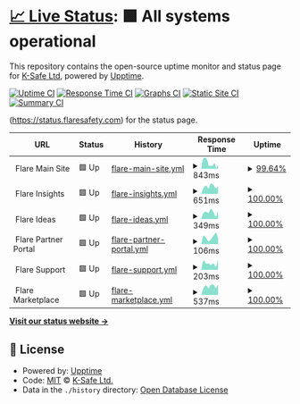 # [📈 Live Status](https://status.Flaresafety.com): <!--live status--> **🟩 All systems operational**

This repository contains the open-source uptime monitor and status page for [K-Safe Ltd](http://www.k-safe.com), powered by [Upptime](https://github.com/upptime/upptime).

[![Uptime CI](https://github.com/k-safe/upptime/workflows/Uptime%20CI/badge.svg)](https://github.com/k-safe/upptime/actions?query=workflow%3A%22Uptime+CI%22)
[![Response Time CI](https://github.com/k-safe/upptime/workflows/Response%20Time%20CI/badge.svg)](https://github.com/k-safe/upptime/actions?query=workflow%3A%22Response+Time+CI%22)
[![Graphs CI](https://github.com/k-safe/upptime/workflows/Graphs%20CI/badge.svg)](https://github.com/k-safe/upptime/actions?query=workflow%3A%22Graphs+CI%22)
[![Static Site CI](https://github.com/k-safe/upptime/workflows/Static%20Site%20CI/badge.svg)](https://github.com/k-safe/upptime/actions?query=workflow%3A%22Static+Site+CI%22)
[![Summary CI](https://github.com/k-safe/upptime/workflows/Summary%20CI/badge.svg)](https://github.com/k-safe/upptime/actions?query=workflow%3A%22Summary+CI%22)

(https://status.flaresafety.com) for the status page.

<!--start: status pages-->
<!-- This summary is generated by Upptime (https://github.com/upptime/upptime) -->
<!-- Do not edit this manually, your changes will be overwritten -->
<!-- prettier-ignore -->
| URL | Status | History | Response Time | Uptime |
| --- | ------ | ------- | ------------- | ------ |
| <img alt="" src="https://favicons.githubusercontent.com/null" height="13"> Flare Main Site | 🟩 Up | [flare-main-site.yml](https://github.com/k-safe/upptime/commits/HEAD/history/flare-main-site.yml) | <details><summary><img alt="Response time graph" src="./graphs/flare-main-site/response-time-week.png" height="20"> 843ms</summary><br><a href="https://status.flaresafety.com/history/flare-main-site"><img alt="Response time 609" src="https://img.shields.io/endpoint?url=https%3A%2F%2Fraw.githubusercontent.com%2Fk-safe%2Fupptime%2FHEAD%2Fapi%2Fflare-main-site%2Fresponse-time.json"></a><br><a href="https://status.flaresafety.com/history/flare-main-site"><img alt="24-hour response time 550" src="https://img.shields.io/endpoint?url=https%3A%2F%2Fraw.githubusercontent.com%2Fk-safe%2Fupptime%2FHEAD%2Fapi%2Fflare-main-site%2Fresponse-time-day.json"></a><br><a href="https://status.flaresafety.com/history/flare-main-site"><img alt="7-day response time 843" src="https://img.shields.io/endpoint?url=https%3A%2F%2Fraw.githubusercontent.com%2Fk-safe%2Fupptime%2FHEAD%2Fapi%2Fflare-main-site%2Fresponse-time-week.json"></a><br><a href="https://status.flaresafety.com/history/flare-main-site"><img alt="30-day response time 823" src="https://img.shields.io/endpoint?url=https%3A%2F%2Fraw.githubusercontent.com%2Fk-safe%2Fupptime%2FHEAD%2Fapi%2Fflare-main-site%2Fresponse-time-month.json"></a><br><a href="https://status.flaresafety.com/history/flare-main-site"><img alt="1-year response time 609" src="https://img.shields.io/endpoint?url=https%3A%2F%2Fraw.githubusercontent.com%2Fk-safe%2Fupptime%2FHEAD%2Fapi%2Fflare-main-site%2Fresponse-time-year.json"></a></details> | <details><summary><a href="https://status.flaresafety.com/history/flare-main-site">99.64%</a></summary><a href="https://status.flaresafety.com/history/flare-main-site"><img alt="All-time uptime 99.97%" src="https://img.shields.io/endpoint?url=https%3A%2F%2Fraw.githubusercontent.com%2Fk-safe%2Fupptime%2FHEAD%2Fapi%2Fflare-main-site%2Fuptime.json"></a><br><a href="https://status.flaresafety.com/history/flare-main-site"><img alt="24-hour uptime 100.00%" src="https://img.shields.io/endpoint?url=https%3A%2F%2Fraw.githubusercontent.com%2Fk-safe%2Fupptime%2FHEAD%2Fapi%2Fflare-main-site%2Fuptime-day.json"></a><br><a href="https://status.flaresafety.com/history/flare-main-site"><img alt="7-day uptime 99.64%" src="https://img.shields.io/endpoint?url=https%3A%2F%2Fraw.githubusercontent.com%2Fk-safe%2Fupptime%2FHEAD%2Fapi%2Fflare-main-site%2Fuptime-week.json"></a><br><a href="https://status.flaresafety.com/history/flare-main-site"><img alt="30-day uptime 99.92%" src="https://img.shields.io/endpoint?url=https%3A%2F%2Fraw.githubusercontent.com%2Fk-safe%2Fupptime%2FHEAD%2Fapi%2Fflare-main-site%2Fuptime-month.json"></a><br><a href="https://status.flaresafety.com/history/flare-main-site"><img alt="1-year uptime 99.97%" src="https://img.shields.io/endpoint?url=https%3A%2F%2Fraw.githubusercontent.com%2Fk-safe%2Fupptime%2FHEAD%2Fapi%2Fflare-main-site%2Fuptime-year.json"></a></details>
| <img alt="" src="https://favicons.githubusercontent.com/null" height="13"> Flare Insights | 🟩 Up | [flare-insights.yml](https://github.com/k-safe/upptime/commits/HEAD/history/flare-insights.yml) | <details><summary><img alt="Response time graph" src="./graphs/flare-insights/response-time-week.png" height="20"> 651ms</summary><br><a href="https://status.flaresafety.com/history/flare-insights"><img alt="Response time 828" src="https://img.shields.io/endpoint?url=https%3A%2F%2Fraw.githubusercontent.com%2Fk-safe%2Fupptime%2FHEAD%2Fapi%2Fflare-insights%2Fresponse-time.json"></a><br><a href="https://status.flaresafety.com/history/flare-insights"><img alt="24-hour response time 653" src="https://img.shields.io/endpoint?url=https%3A%2F%2Fraw.githubusercontent.com%2Fk-safe%2Fupptime%2FHEAD%2Fapi%2Fflare-insights%2Fresponse-time-day.json"></a><br><a href="https://status.flaresafety.com/history/flare-insights"><img alt="7-day response time 651" src="https://img.shields.io/endpoint?url=https%3A%2F%2Fraw.githubusercontent.com%2Fk-safe%2Fupptime%2FHEAD%2Fapi%2Fflare-insights%2Fresponse-time-week.json"></a><br><a href="https://status.flaresafety.com/history/flare-insights"><img alt="30-day response time 661" src="https://img.shields.io/endpoint?url=https%3A%2F%2Fraw.githubusercontent.com%2Fk-safe%2Fupptime%2FHEAD%2Fapi%2Fflare-insights%2Fresponse-time-month.json"></a><br><a href="https://status.flaresafety.com/history/flare-insights"><img alt="1-year response time 828" src="https://img.shields.io/endpoint?url=https%3A%2F%2Fraw.githubusercontent.com%2Fk-safe%2Fupptime%2FHEAD%2Fapi%2Fflare-insights%2Fresponse-time-year.json"></a></details> | <details><summary><a href="https://status.flaresafety.com/history/flare-insights">100.00%</a></summary><a href="https://status.flaresafety.com/history/flare-insights"><img alt="All-time uptime 75.57%" src="https://img.shields.io/endpoint?url=https%3A%2F%2Fraw.githubusercontent.com%2Fk-safe%2Fupptime%2FHEAD%2Fapi%2Fflare-insights%2Fuptime.json"></a><br><a href="https://status.flaresafety.com/history/flare-insights"><img alt="24-hour uptime 100.00%" src="https://img.shields.io/endpoint?url=https%3A%2F%2Fraw.githubusercontent.com%2Fk-safe%2Fupptime%2FHEAD%2Fapi%2Fflare-insights%2Fuptime-day.json"></a><br><a href="https://status.flaresafety.com/history/flare-insights"><img alt="7-day uptime 100.00%" src="https://img.shields.io/endpoint?url=https%3A%2F%2Fraw.githubusercontent.com%2Fk-safe%2Fupptime%2FHEAD%2Fapi%2Fflare-insights%2Fuptime-week.json"></a><br><a href="https://status.flaresafety.com/history/flare-insights"><img alt="30-day uptime 100.00%" src="https://img.shields.io/endpoint?url=https%3A%2F%2Fraw.githubusercontent.com%2Fk-safe%2Fupptime%2FHEAD%2Fapi%2Fflare-insights%2Fuptime-month.json"></a><br><a href="https://status.flaresafety.com/history/flare-insights"><img alt="1-year uptime 75.57%" src="https://img.shields.io/endpoint?url=https%3A%2F%2Fraw.githubusercontent.com%2Fk-safe%2Fupptime%2FHEAD%2Fapi%2Fflare-insights%2Fuptime-year.json"></a></details>
| <img alt="" src="https://favicons.githubusercontent.com/null" height="13"> Flare Ideas | 🟩 Up | [flare-ideas.yml](https://github.com/k-safe/upptime/commits/HEAD/history/flare-ideas.yml) | <details><summary><img alt="Response time graph" src="./graphs/flare-ideas/response-time-week.png" height="20"> 349ms</summary><br><a href="https://status.flaresafety.com/history/flare-ideas"><img alt="Response time 424" src="https://img.shields.io/endpoint?url=https%3A%2F%2Fraw.githubusercontent.com%2Fk-safe%2Fupptime%2FHEAD%2Fapi%2Fflare-ideas%2Fresponse-time.json"></a><br><a href="https://status.flaresafety.com/history/flare-ideas"><img alt="24-hour response time 408" src="https://img.shields.io/endpoint?url=https%3A%2F%2Fraw.githubusercontent.com%2Fk-safe%2Fupptime%2FHEAD%2Fapi%2Fflare-ideas%2Fresponse-time-day.json"></a><br><a href="https://status.flaresafety.com/history/flare-ideas"><img alt="7-day response time 349" src="https://img.shields.io/endpoint?url=https%3A%2F%2Fraw.githubusercontent.com%2Fk-safe%2Fupptime%2FHEAD%2Fapi%2Fflare-ideas%2Fresponse-time-week.json"></a><br><a href="https://status.flaresafety.com/history/flare-ideas"><img alt="30-day response time 356" src="https://img.shields.io/endpoint?url=https%3A%2F%2Fraw.githubusercontent.com%2Fk-safe%2Fupptime%2FHEAD%2Fapi%2Fflare-ideas%2Fresponse-time-month.json"></a><br><a href="https://status.flaresafety.com/history/flare-ideas"><img alt="1-year response time 424" src="https://img.shields.io/endpoint?url=https%3A%2F%2Fraw.githubusercontent.com%2Fk-safe%2Fupptime%2FHEAD%2Fapi%2Fflare-ideas%2Fresponse-time-year.json"></a></details> | <details><summary><a href="https://status.flaresafety.com/history/flare-ideas">100.00%</a></summary><a href="https://status.flaresafety.com/history/flare-ideas"><img alt="All-time uptime 91.30%" src="https://img.shields.io/endpoint?url=https%3A%2F%2Fraw.githubusercontent.com%2Fk-safe%2Fupptime%2FHEAD%2Fapi%2Fflare-ideas%2Fuptime.json"></a><br><a href="https://status.flaresafety.com/history/flare-ideas"><img alt="24-hour uptime 100.00%" src="https://img.shields.io/endpoint?url=https%3A%2F%2Fraw.githubusercontent.com%2Fk-safe%2Fupptime%2FHEAD%2Fapi%2Fflare-ideas%2Fuptime-day.json"></a><br><a href="https://status.flaresafety.com/history/flare-ideas"><img alt="7-day uptime 100.00%" src="https://img.shields.io/endpoint?url=https%3A%2F%2Fraw.githubusercontent.com%2Fk-safe%2Fupptime%2FHEAD%2Fapi%2Fflare-ideas%2Fuptime-week.json"></a><br><a href="https://status.flaresafety.com/history/flare-ideas"><img alt="30-day uptime 100.00%" src="https://img.shields.io/endpoint?url=https%3A%2F%2Fraw.githubusercontent.com%2Fk-safe%2Fupptime%2FHEAD%2Fapi%2Fflare-ideas%2Fuptime-month.json"></a><br><a href="https://status.flaresafety.com/history/flare-ideas"><img alt="1-year uptime 91.30%" src="https://img.shields.io/endpoint?url=https%3A%2F%2Fraw.githubusercontent.com%2Fk-safe%2Fupptime%2FHEAD%2Fapi%2Fflare-ideas%2Fuptime-year.json"></a></details>
| <img alt="" src="https://favicons.githubusercontent.com/null" height="13"> Flare Partner Portal | 🟩 Up | [flare-partner-portal.yml](https://github.com/k-safe/upptime/commits/HEAD/history/flare-partner-portal.yml) | <details><summary><img alt="Response time graph" src="./graphs/flare-partner-portal/response-time-week.png" height="20"> 106ms</summary><br><a href="https://status.flaresafety.com/history/flare-partner-portal"><img alt="Response time 122" src="https://img.shields.io/endpoint?url=https%3A%2F%2Fraw.githubusercontent.com%2Fk-safe%2Fupptime%2FHEAD%2Fapi%2Fflare-partner-portal%2Fresponse-time.json"></a><br><a href="https://status.flaresafety.com/history/flare-partner-portal"><img alt="24-hour response time 90" src="https://img.shields.io/endpoint?url=https%3A%2F%2Fraw.githubusercontent.com%2Fk-safe%2Fupptime%2FHEAD%2Fapi%2Fflare-partner-portal%2Fresponse-time-day.json"></a><br><a href="https://status.flaresafety.com/history/flare-partner-portal"><img alt="7-day response time 106" src="https://img.shields.io/endpoint?url=https%3A%2F%2Fraw.githubusercontent.com%2Fk-safe%2Fupptime%2FHEAD%2Fapi%2Fflare-partner-portal%2Fresponse-time-week.json"></a><br><a href="https://status.flaresafety.com/history/flare-partner-portal"><img alt="30-day response time 128" src="https://img.shields.io/endpoint?url=https%3A%2F%2Fraw.githubusercontent.com%2Fk-safe%2Fupptime%2FHEAD%2Fapi%2Fflare-partner-portal%2Fresponse-time-month.json"></a><br><a href="https://status.flaresafety.com/history/flare-partner-portal"><img alt="1-year response time 122" src="https://img.shields.io/endpoint?url=https%3A%2F%2Fraw.githubusercontent.com%2Fk-safe%2Fupptime%2FHEAD%2Fapi%2Fflare-partner-portal%2Fresponse-time-year.json"></a></details> | <details><summary><a href="https://status.flaresafety.com/history/flare-partner-portal">100.00%</a></summary><a href="https://status.flaresafety.com/history/flare-partner-portal"><img alt="All-time uptime 99.83%" src="https://img.shields.io/endpoint?url=https%3A%2F%2Fraw.githubusercontent.com%2Fk-safe%2Fupptime%2FHEAD%2Fapi%2Fflare-partner-portal%2Fuptime.json"></a><br><a href="https://status.flaresafety.com/history/flare-partner-portal"><img alt="24-hour uptime 100.00%" src="https://img.shields.io/endpoint?url=https%3A%2F%2Fraw.githubusercontent.com%2Fk-safe%2Fupptime%2FHEAD%2Fapi%2Fflare-partner-portal%2Fuptime-day.json"></a><br><a href="https://status.flaresafety.com/history/flare-partner-portal"><img alt="7-day uptime 100.00%" src="https://img.shields.io/endpoint?url=https%3A%2F%2Fraw.githubusercontent.com%2Fk-safe%2Fupptime%2FHEAD%2Fapi%2Fflare-partner-portal%2Fuptime-week.json"></a><br><a href="https://status.flaresafety.com/history/flare-partner-portal"><img alt="30-day uptime 100.00%" src="https://img.shields.io/endpoint?url=https%3A%2F%2Fraw.githubusercontent.com%2Fk-safe%2Fupptime%2FHEAD%2Fapi%2Fflare-partner-portal%2Fuptime-month.json"></a><br><a href="https://status.flaresafety.com/history/flare-partner-portal"><img alt="1-year uptime 99.83%" src="https://img.shields.io/endpoint?url=https%3A%2F%2Fraw.githubusercontent.com%2Fk-safe%2Fupptime%2FHEAD%2Fapi%2Fflare-partner-portal%2Fuptime-year.json"></a></details>
| <img alt="" src="https://favicons.githubusercontent.com/null" height="13"> Flare Support | 🟩 Up | [flare-support.yml](https://github.com/k-safe/upptime/commits/HEAD/history/flare-support.yml) | <details><summary><img alt="Response time graph" src="./graphs/flare-support/response-time-week.png" height="20"> 203ms</summary><br><a href="https://status.flaresafety.com/history/flare-support"><img alt="Response time 192" src="https://img.shields.io/endpoint?url=https%3A%2F%2Fraw.githubusercontent.com%2Fk-safe%2Fupptime%2FHEAD%2Fapi%2Fflare-support%2Fresponse-time.json"></a><br><a href="https://status.flaresafety.com/history/flare-support"><img alt="24-hour response time 313" src="https://img.shields.io/endpoint?url=https%3A%2F%2Fraw.githubusercontent.com%2Fk-safe%2Fupptime%2FHEAD%2Fapi%2Fflare-support%2Fresponse-time-day.json"></a><br><a href="https://status.flaresafety.com/history/flare-support"><img alt="7-day response time 203" src="https://img.shields.io/endpoint?url=https%3A%2F%2Fraw.githubusercontent.com%2Fk-safe%2Fupptime%2FHEAD%2Fapi%2Fflare-support%2Fresponse-time-week.json"></a><br><a href="https://status.flaresafety.com/history/flare-support"><img alt="30-day response time 209" src="https://img.shields.io/endpoint?url=https%3A%2F%2Fraw.githubusercontent.com%2Fk-safe%2Fupptime%2FHEAD%2Fapi%2Fflare-support%2Fresponse-time-month.json"></a><br><a href="https://status.flaresafety.com/history/flare-support"><img alt="1-year response time 192" src="https://img.shields.io/endpoint?url=https%3A%2F%2Fraw.githubusercontent.com%2Fk-safe%2Fupptime%2FHEAD%2Fapi%2Fflare-support%2Fresponse-time-year.json"></a></details> | <details><summary><a href="https://status.flaresafety.com/history/flare-support">100.00%</a></summary><a href="https://status.flaresafety.com/history/flare-support"><img alt="All-time uptime 100.00%" src="https://img.shields.io/endpoint?url=https%3A%2F%2Fraw.githubusercontent.com%2Fk-safe%2Fupptime%2FHEAD%2Fapi%2Fflare-support%2Fuptime.json"></a><br><a href="https://status.flaresafety.com/history/flare-support"><img alt="24-hour uptime 100.00%" src="https://img.shields.io/endpoint?url=https%3A%2F%2Fraw.githubusercontent.com%2Fk-safe%2Fupptime%2FHEAD%2Fapi%2Fflare-support%2Fuptime-day.json"></a><br><a href="https://status.flaresafety.com/history/flare-support"><img alt="7-day uptime 100.00%" src="https://img.shields.io/endpoint?url=https%3A%2F%2Fraw.githubusercontent.com%2Fk-safe%2Fupptime%2FHEAD%2Fapi%2Fflare-support%2Fuptime-week.json"></a><br><a href="https://status.flaresafety.com/history/flare-support"><img alt="30-day uptime 100.00%" src="https://img.shields.io/endpoint?url=https%3A%2F%2Fraw.githubusercontent.com%2Fk-safe%2Fupptime%2FHEAD%2Fapi%2Fflare-support%2Fuptime-month.json"></a><br><a href="https://status.flaresafety.com/history/flare-support"><img alt="1-year uptime 100.00%" src="https://img.shields.io/endpoint?url=https%3A%2F%2Fraw.githubusercontent.com%2Fk-safe%2Fupptime%2FHEAD%2Fapi%2Fflare-support%2Fuptime-year.json"></a></details>
| <img alt="" src="https://favicons.githubusercontent.com/null" height="13"> Flare Marketplace | 🟩 Up | [flare-marketplace.yml](https://github.com/k-safe/upptime/commits/HEAD/history/flare-marketplace.yml) | <details><summary><img alt="Response time graph" src="./graphs/flare-marketplace/response-time-week.png" height="20"> 537ms</summary><br><a href="https://status.flaresafety.com/history/flare-marketplace"><img alt="Response time 552" src="https://img.shields.io/endpoint?url=https%3A%2F%2Fraw.githubusercontent.com%2Fk-safe%2Fupptime%2FHEAD%2Fapi%2Fflare-marketplace%2Fresponse-time.json"></a><br><a href="https://status.flaresafety.com/history/flare-marketplace"><img alt="24-hour response time 648" src="https://img.shields.io/endpoint?url=https%3A%2F%2Fraw.githubusercontent.com%2Fk-safe%2Fupptime%2FHEAD%2Fapi%2Fflare-marketplace%2Fresponse-time-day.json"></a><br><a href="https://status.flaresafety.com/history/flare-marketplace"><img alt="7-day response time 537" src="https://img.shields.io/endpoint?url=https%3A%2F%2Fraw.githubusercontent.com%2Fk-safe%2Fupptime%2FHEAD%2Fapi%2Fflare-marketplace%2Fresponse-time-week.json"></a><br><a href="https://status.flaresafety.com/history/flare-marketplace"><img alt="30-day response time 554" src="https://img.shields.io/endpoint?url=https%3A%2F%2Fraw.githubusercontent.com%2Fk-safe%2Fupptime%2FHEAD%2Fapi%2Fflare-marketplace%2Fresponse-time-month.json"></a><br><a href="https://status.flaresafety.com/history/flare-marketplace"><img alt="1-year response time 552" src="https://img.shields.io/endpoint?url=https%3A%2F%2Fraw.githubusercontent.com%2Fk-safe%2Fupptime%2FHEAD%2Fapi%2Fflare-marketplace%2Fresponse-time-year.json"></a></details> | <details><summary><a href="https://status.flaresafety.com/history/flare-marketplace">100.00%</a></summary><a href="https://status.flaresafety.com/history/flare-marketplace"><img alt="All-time uptime 99.96%" src="https://img.shields.io/endpoint?url=https%3A%2F%2Fraw.githubusercontent.com%2Fk-safe%2Fupptime%2FHEAD%2Fapi%2Fflare-marketplace%2Fuptime.json"></a><br><a href="https://status.flaresafety.com/history/flare-marketplace"><img alt="24-hour uptime 100.00%" src="https://img.shields.io/endpoint?url=https%3A%2F%2Fraw.githubusercontent.com%2Fk-safe%2Fupptime%2FHEAD%2Fapi%2Fflare-marketplace%2Fuptime-day.json"></a><br><a href="https://status.flaresafety.com/history/flare-marketplace"><img alt="7-day uptime 100.00%" src="https://img.shields.io/endpoint?url=https%3A%2F%2Fraw.githubusercontent.com%2Fk-safe%2Fupptime%2FHEAD%2Fapi%2Fflare-marketplace%2Fuptime-week.json"></a><br><a href="https://status.flaresafety.com/history/flare-marketplace"><img alt="30-day uptime 100.00%" src="https://img.shields.io/endpoint?url=https%3A%2F%2Fraw.githubusercontent.com%2Fk-safe%2Fupptime%2FHEAD%2Fapi%2Fflare-marketplace%2Fuptime-month.json"></a><br><a href="https://status.flaresafety.com/history/flare-marketplace"><img alt="1-year uptime 99.96%" src="https://img.shields.io/endpoint?url=https%3A%2F%2Fraw.githubusercontent.com%2Fk-safe%2Fupptime%2FHEAD%2Fapi%2Fflare-marketplace%2Fuptime-year.json"></a></details>

<!--end: status pages-->

[**Visit our status website →**](https://status.flaresafety.com)

## 📄 License

- Powered by: [Upptime](https://github.com/upptime/upptime)
- Code: [MIT](./LICENSE) © [K-Safe Ltd.](http://www.k-safe.com)
- Data in the `./history` directory: [Open Database License](https://opendatacommons.org/licenses/odbl/1-0/)
